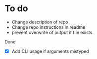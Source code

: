 # To do

- Change description of repo
- Change repo instructions in readme
- prevent overwrite of output if file exists

Done

- [x] Add CLI usage if arguments mistyped
